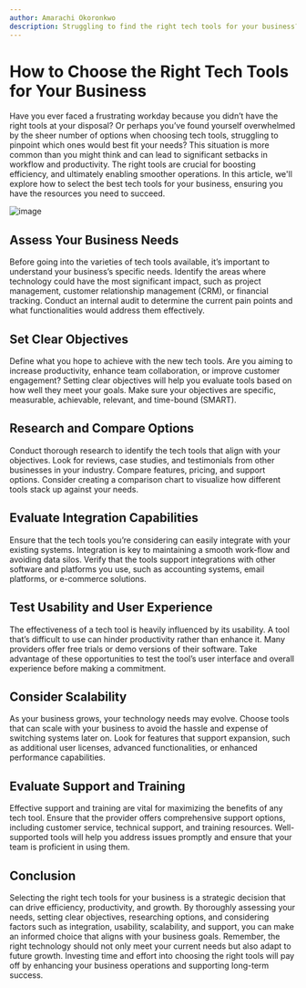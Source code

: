 ```yaml
---
author: Amarachi Okoronkwo
description: Struggling to find the right tech tools for your business? You're not alone! 
---
```


# **How to Choose the Right Tech Tools for Your Business**

Have you ever faced a frustrating workday because you didn’t have the right tools at your disposal? Or perhaps you’ve found yourself overwhelmed by the sheer number of options when choosing tech tools, struggling to pinpoint which ones would best fit your needs? This situation is more common than you might think and can lead to significant setbacks in workflow and productivity. The right tools are crucial for boosting efficiency, and ultimately enabling smoother operations. In this article, we'll explore how to select the best tech tools for your business, ensuring you have the resources you need to succeed.

![image](https://github.com/user-attachments/assets/badafbe6-d287-45e6-8ada-a890a4f5ea7a)

         
## Assess Your Business Needs

Before going into the varieties of tech tools available, it’s important to understand your business’s specific needs. Identify the areas where technology could have the most significant impact, such as project management, customer relationship management (CRM), or financial tracking. Conduct an internal audit to determine the current pain points and what functionalities would address them effectively.

## Set Clear Objectives

Define what you hope to achieve with the new tech tools. Are you aiming to increase productivity, enhance team collaboration, or improve customer engagement? Setting clear objectives will help you evaluate tools based on how well they meet your goals. Make sure your objectives are specific, measurable, achievable, relevant, and time-bound (SMART).

## Research and Compare Options

Conduct thorough research to identify the tech tools that align with your objectives. Look for reviews, case studies, and testimonials from other businesses in your industry. Compare features, pricing, and support options. Consider creating a comparison chart to visualize how different tools stack up against your needs.

## Evaluate Integration Capabilities

Ensure that the tech tools you’re considering can easily integrate with your existing systems. Integration is key to maintaining a smooth work-flow and avoiding data silos. Verify that the tools support integrations with other software and platforms you use, such as accounting systems, email platforms, or e-commerce solutions.

## Test Usability and User Experience

The effectiveness of a tech tool is heavily influenced by its usability. A tool that’s difficult to use can hinder productivity rather than enhance it. Many providers offer free trials or demo versions of their software. Take advantage of these opportunities to test the tool’s user interface and overall experience before making a commitment.

## Consider Scalability

As your business grows, your technology needs may evolve. Choose tools that can scale with your business to avoid the hassle and expense of switching systems later on. Look for features that support expansion, such as additional user licenses, advanced functionalities, or enhanced performance capabilities.

## Evaluate Support and Training

Effective support and training are vital for maximizing the benefits of any tech tool. Ensure that the provider offers comprehensive support options, including customer service, technical support, and training resources. Well-supported tools will help you address issues promptly and ensure that your team is proficient in using them.

## Conclusion

Selecting the right tech tools for your business is a strategic decision that can drive efficiency, productivity, and growth. By thoroughly assessing your needs, setting clear objectives, researching options, and considering factors such as integration, usability, scalability, and support, you can make an informed choice that aligns with your business goals. Remember, the right technology should not only meet your current needs but also adapt to future growth. Investing time and effort into choosing the right tools will pay off by enhancing your business operations and supporting long-term success.
